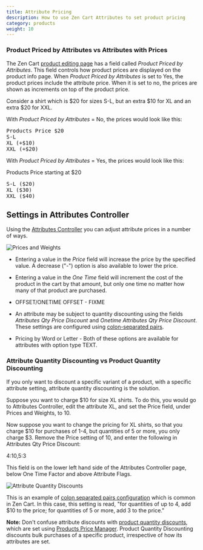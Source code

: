 ```yaml
---
title: Attribute Pricing 
description: How to use Zen Cart Attributes to set product pricing
category: products
weight: 10
---
```


### Product Priced by Attributes vs Attributes with Prices 
The Zen Cart [product editing page](/user/products/product_edit/) has a field called _Product Priced by Attributes_.  This field controls how product prices are displayed on the product info page.  When *Product Priced by Attributes*  is set to Yes, the product prices include the attribute price.  When it is set to no, the prices are shown as increments on top of the product price.

Consider a shirt which is $20 for sizes S-L, but an extra $10 for XL and an extra $20 for XXL. 

With *Product Priced by Attributes* = No, the prices would look like this:

<pre>
Products Price $20
S-L
XL (+$10)
XXL (+$20) 
</pre>

With *Product Priced by Attributes* = Yes, the prices would look like this:

Products Price starting at $20

<pre>
S-L ($20) 
XL ($30)
XXL ($40) 
</pre>

## Settings in Attributes Controller 

Using the [Attributes Controller](/user/admin_pages/catalog/attributes_controller/) you can adjust attribute prices in a number of ways. 

![Prices and Weights](/images/attributes_controller_prices.png) 

- Entering a value in the *Price* field will increase the price by the specified value.  A decrease ("-") option is also available to lower the price. 

- Entering a value in the *One Time* field will increment the cost of the product in the cart by that amount, but only one time no matter how many of that product are purchased.

- OFFSET/ONETIME OFFSET - FIXME  

- An attribute may be subject to quantity discounting using the fields *Attributes Qty Price Discount* and *Onetime Attributes Qty Price Discount*.   These settings are configured using [colon-separated pairs](/user/running/colon-separated-pairs/).  

- Pricing by Word or Letter - Both of these options are available for attributes with option type TEXT. 

### Attribute Quantity Discounting vs Product Quantity Discounting

If you only want to discount a specific variant of a product, with a specific attribute setting, attribute quantity discounting is the solution.  

Suppose you want to charge $10 for size XL shirts.  To do this, you would go to Attributes Controller, edit the attribute XL, and set the Price field, under Prices and Weights, to 10. 

Now suppose you want to change the pricing for XL shirts, so that you charge $10 for purchases of 1-4, but quantities of 5 or more, you only charge $3.  Remove the Price setting of 10, and enter the following in Attributes Qty Price Discount: 

4:10,5:3

This field is on the lower left hand side of the Attributes Controller page, below One Time Factor and above Attribute Flags. 

![Attribute Quantity Discounts](/images/attr_qd.png)

This is an example of [colon separated pairs configuration](/user/running/colon-separated-pairs/) which is common in Zen Cart.  In this case, this setting is read, "for quantities of up to 4, add $10 to the price; for quantities of 5 or more, add 3 to the price." 

**Note:** Don't confuse attribute discounts with [product quantity discounts](/user/products/quantity_discounts/), which are set using [Products Price Manager](/user/admin_pages/catalog/products_price_manager/). Product Quantity Discounting discounts bulk purchases of a specific product, irrespective of how its attributes are set.   
